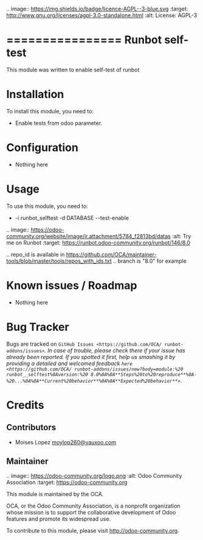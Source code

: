 .. image:: https://img.shields.io/badge/licence-AGPL--3-blue.svg
   :target: http://www.gnu.org/licenses/agpl-3.0-standalone.html
   :alt: License: AGPL-3

================
Runbot self-test
================

This module was written to enable self-test of runbot

Installation
============

To install this module, you need to:

* Enable tests from odoo parameter.

Configuration
=============

* Nothing here

Usage
=====

To use this module, you need to:

* -i runbot_selftest -d DATABASE --test-enable

.. image:: https://odoo-community.org/website/image/ir.attachment/5784_f2813bd/datas
   :alt: Try me on Runbot
   :target: https://runbot.odoo-community.org/runbot/146/8.0

.. repo_id is available in https://github.com/OCA/maintainer-tools/blob/master/tools/repos_with_ids.txt
.. branch is "8.0" for example

Known issues / Roadmap
======================

* Nothing here

Bug Tracker
===========

Bugs are tracked on `GitHub Issues <https://github.com/OCA/
runbot-addons/issues>`_.
In case of trouble, please check there if your issue has already been reported.
If you spotted it first, help us smashing it by providing a detailed and welcomed feedback `here <https://github.com/OCA/
runbot-addons/issues/new?body=module:%20
runbot__selftest%0Aversion:%20
8.0%0A%0A**Steps%20to%20reproduce**%0A-%20...%0A%0A**Current%20behavior**%0A%0A**Expected%20behavior**>`_.


Credits
=======

Contributors
------------

* Moises Lopez <moylop260@vauxoo.com>

Maintainer
----------

.. image:: https://odoo-community.org/logo.png
   :alt: Odoo Community Association
   :target: https://odoo-community.org

This module is maintained by the OCA.

OCA, or the Odoo Community Association, is a nonprofit organization whose
mission is to support the collaborative development of Odoo features and
promote its widespread use.

To contribute to this module, please visit http://odoo-community.org.
